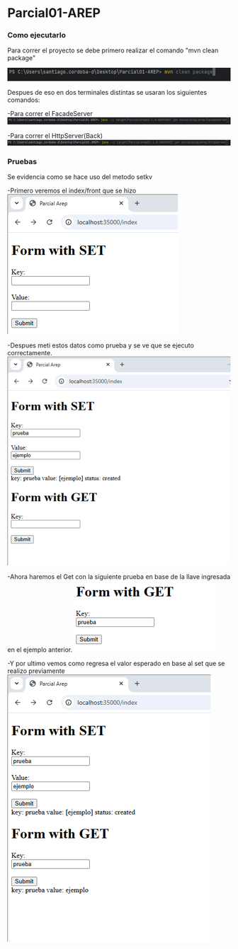 # Parcial01-AREP

### Como ejecutarlo
Para correr el proyecto se debe primero realizar el comando "mvn clean package"

![descripcion imagen](img/img.png)

Despues de eso en dos terminales distintas se usaran los siguientes comandos:

-Para correr el FacadeServer
![descripcion imagen](img/img_1.png)

-Para correr el HttpServer(Back)
![descripcion imagen](img/img_2.png)

### Pruebas

Se evidencia como se hace uso del metodo setkv

-Primero veremos el index/front que se hizo
![descripcion imagen](img/img_3.png)

-Despues meti estos datos como prueba y se ve que se ejecuto correctamente.
![descripcion imagen](img/img_4.png)

-Ahora haremos el Get con la siguiente prueba en base de la llave ingresada en el ejemplo anterior.
![descripcion imagen](img/img_5.png)

-Y por ultimo vemos como regresa el valor esperado en base al set que se realizo previamente
![descripcion imagen](img/img_6.png)